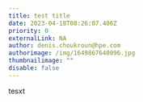 ```yaml
---
title: test title
date: 2023-04-18T08:26:07.406Z
priority: 0
externalLink: NA
author: denis.choukroun@hpe.com
authorimage: /img/1649867640096.jpg
thumbnailimage: ""
disable: false
---
```

tesxt
